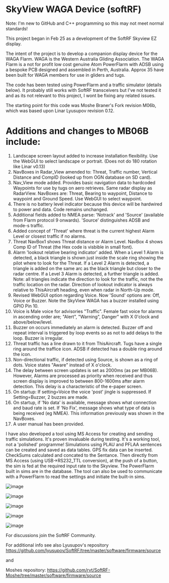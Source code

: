 # SkyView WAGA Device (softRF)

Note: I'm new to GitHub and C++ programming so this may not meet normal standards!

This project began in Feb 25 as a development of the SoftRF Skyview EZ display.

The intent of the project is to develop a companion display device for the WAGA Flarm.  WAGA is the Western Australia Gliding Association.  The WAGA Flarm is a not for profit low cost genuine Atom PowerFlarm with ADSB using a bespoke PCB designed and assembled in Perth, Australia.  Approx 35 have been built for WAGA members for use in gliders and tugs.

The code has been tested using PowerFlarm and a traffic simulator (details below).  It probably still works with SoftRF transceivers but I've not tested it and as its not relevant to this project, I wont be fixing any related issues.

The starting point for this code was Moshe Braner's Fork revision M06b, which was based upon Linar Lyusupov revision 0.12.

Additions and changes to MB06B include:
======================================
1.  Landscape screen layout added to increase installation flexibility.  Use the WebGUI to select landscape or portrait.  (Does not do 180 rotation like Linar v0.13)
2.  NavBoxes in Radar_View amended to:  Threat, Traffic number, Vertical Distance and CompID (looked up from OGN database on SD card).
3.  Nav_View mode added.  Provides basic navigation data to hardcoded Waypoints for use by tugs on aero retrieves. Same radar display
  as RadarView.  NavBoxes are: Threat, Bearing to waypoint, Distance to waypoint and Ground Speed. Use WebGUI to select waypoint.
4.  There is no battery level indicator because this device will be hardwired to power and data.  Code remains unchanged.
5.  Additional fields added to NMEA parse: 'Notrack' and 'Source' (available from Flarm protocol 9 onwards). 'Source' distinguishes ADSB and mode-s traffic.
6.  Added concept of 'Threat' where threat is the current highest Alarm Level or closest traffic if no alarms.
7.  Threat NavBox1 shows Threat distance or Alarm Level. NavBox 4 shows Comp ID of Threat (the Hex code is visbible in small font).
8.  Alarm 'lookout relative bearing indicator' added.  When a Level 1 Alarm is detected, a black triangle is shown just inside the scale ring showing the pilot where
   to look for the Threat. If a Level 2 Alarm is detected, a triangle is added on the same arc as the black triangle but closer to the radar centre.
  If a Level 3 Alarm is detected, a further triangle is added.  Note: all triangles indicate the direction to look for the traffic, not the the traffic location on
  the radar.  Direction of lookout indicator is always relative to ThisAircraft heading, even when radar in North-Up mode.
9. Revised WebGUI option regarding Voice.  Now 'Sound' options are:  Off, Voice or Buzzer.  Note the SkyView WAGA has a buzzer installed using GPIO Pin 10.
10. Voice is Male voice for advisories "Traffic".  Female fast voice for alarms in ascending order are; "Alert", "Warning", Danger" with X 0'clock and above/below/level.
11. Buzzer on occurs immediately an alarm is detected. Buzzer off and repeat interval is triggered by loop events so as not to add delays to the loop. Buzzer is irregular.
12. Threat traffic has a line drawn to it from ThisAircraft.  Tugs have a single ring around the traffice icon. ADSB if detected has a double ring around the icon.
13. Non-directional traffic, if detected using Source, is shown as a ring of dots. Voice states "Aware" instead of X o'clock.
14. The delay between screen updates is set as 2000ms (as per MB06B).  However, Alarms are processed as priority when received and thus screen display is improved to
    between 800-1600ms after alarm detection.  This delay is a characteristic of the e-paper screen.
16.  On startup:  If setting=Voice the voice 'post' jingle is suppressed.  If Setting=Buzzer, 2 buzzes are made.
17.  On startup, if 'No data' is available, message shows what connection and baud rate is set.  If 'No Fix', message shows what type of data is being received (eg NMEA).
    This information previously was shown in the NavBoxes.
19.  A user manual has been provided.

I have also developed a tool using MS Access for creating and sending traffic simulations.  It's proven invaluable during testing.  It's a working tool, not a 'polished' programme!
Simulations using PLAU and PFLAA sentences can be created and saved as data tables.
GPS fix data can be inserted.  CheckSums calculated and concated to the Sentance.
Then directly from MS Access (using USB->RS232_TTL conversion), at the push of a button, the sim is fed at the required input rate to the Skyview.
The PowerFlarm built in sims are in the database.
The tool can also be used to communicate with a PowerFlarm to read the settings and initiate the built-in sims. 

![image](https://github.com/user-attachments/assets/d60e1500-8a59-4c47-92f7-ea86ffdb929e)

![image](https://github.com/user-attachments/assets/a36aabe8-a0b7-445a-a084-25a9363579ed)

![image](https://github.com/user-attachments/assets/0452630e-c46c-42e8-9fae-4a9853a871e2)

![image](https://github.com/user-attachments/assets/88cc1f16-41d7-473b-bf7f-df6781b72471)

![image](https://github.com/user-attachments/assets/a5d38270-ffc8-4bcc-a441-61fc425fd417)

For discussions join the SoftRF Community.

For additional info see also Lyusupov's repository   https://github.com/lyusupov/SoftRF/tree/master/software/firmware/source

and 

Moshes repository:   https://github.com/rvt/SoftRF-Moshe/tree/master/software/firmware/source


